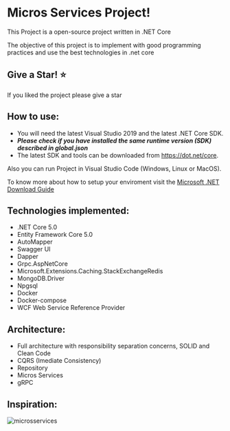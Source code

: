 Micros Services Project!
=====================
This Project is a open-source project written in .NET Core

The objective of this project is to implement with good programming practices and use the best technologies in .net core

## Give a Star! :star:
If you liked the project please give a star 

## How to use:
- You will need the latest Visual Studio 2019 and the latest .NET Core SDK.
- ***Please check if you have installed the same runtime version (SDK) described in global.json***
- The latest SDK and tools can be downloaded from https://dot.net/core.

Also you can run Project in Visual Studio Code (Windows, Linux or MacOS).

To know more about how to setup your enviroment visit the [Microsoft .NET Download Guide](https://www.microsoft.com/net/download)

## Technologies implemented:

- .NET Core 5.0
- Entity Framework Core 5.0
- AutoMapper
- Swagger UI 
- Dapper
- Grpc.AspNetCore
- Microsoft.Extensions.Caching.StackExchangeRedis
- MongoDB.Driver
- Npgsql
- Docker
- Docker-compose
- WCF Web Service Reference Provider

## Architecture:

- Full architecture with responsibility separation concerns, SOLID and Clean Code
- CQRS (Imediate Consistency)
- Repository
- Micros Services
- gRPC

## Inspiration:
![microsservices](https://user-images.githubusercontent.com/62112057/156000470-646d433a-2ed7-4b24-9ace-b2ff945427ab.png)

